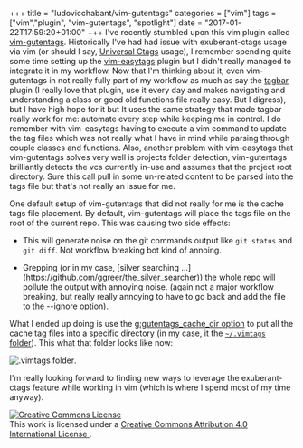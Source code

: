+++
title = "ludovicchabant/vim-gutentags"
categories = ["vim"]
tags = ["vim","plugin", "vim-gutentags", "spotlight"]
date = "2017-01-22T17:59:20+01:00"
+++
I've recently stumbled upon this vim plugin called
[vim-gutentags](https://github.com/ludovicchabant/vim-gutentags). Historically
I've had had issue with exuberant-ctags usage via vim (or should I say,
[Universal Ctags](https://ctags.io/) usage), I remember spending quite some
time setting up the [vim-easytags](https://github.com/xolox/vim-easytags)
plugin but I didn't really managed to integrate it in my workflow. Now that I'm
thinking about it, even vim-gutentags in not really fully part of my workflow
as much as say the [tagbar](https://github.com/majutsushi/tagbar) plugin (I
really love that plugin, use it every day and makes navigating and understanding
a class or good old functions file really easy. But I digress), but I have
high hope for it but It uses the same strategy that made tagbar really work for
me: automate every step while keeping me in control. I do remember with
vim-easytags having to execute a vim command to update the tag files which was
not really what I have in mind while parsing through couple classes and
functions. Also, another problem with vim-easytags that vim-gutentags solves
very well is projects folder detection, vim-gutentags brilliantly detects the
vcs currently in-use and assumes that the project root directory. Sure this
call pull in some un-related content to be parsed into the tags file but that's
not really an issue for me.

One default setup of vim-gutentags that did not really for me is the cache tags
file placement. By default, vim-gutentags will place the tags file on the root
of the current repo. This was causing two side effects:

- This will generate noise on the git commands output like `git status` and
   `git diff`. Not workflow breaking bot kind of annoing.

- Grepping (or in my case, [silver searching ...]
(https://github.com/ggreer/the_silver_searcher)) the whole repo will pollute
the output with annoying noise. (again not a major workflow breaking,
but really really annoying to have to go back and add the file to the --ignore
option).

What I ended up doing is use the [g:gutentags_cache_dir
option](https://github.com/ludovicchabant/vim-gutentags/blob/master/doc/gutentags.txt#L385)
to put all the cache tag files into a specific directory (in my case, it the
[`~/.vimtags`
folder](https://github.com/rhabbachi/dotfiles/blob/master/home/.vimrc.bundles.local#L184)).
This what that folder looks like now:

![.vimtags folder](/images/dots_vimtags_content.png).

I'm really looking forward to finding new ways to leverage the exuberant-ctags
feature while working in vim (which is where I spend most of my time anyway).

<div id="license">
<a rel="license" href="http://creativecommons.org/licenses/by/4.0/">
<img alt="Creative Commons License" style="border-width:0" src="https://i.creativecommons.org/l/by/4.0/88x31.png" />
</a><br />This work is licensed under a <a rel="license" href="http://creativecommons.org/licenses/by/4.0/">
Creative Commons Attribution 4.0 International License
</a>.
</div>
